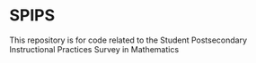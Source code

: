 # SPIPS
This repository is for code related to the Student Postsecondary Instructional Practices Survey in Mathematics
